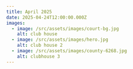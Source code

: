 ```yaml
---
title: April 2025
date: 2025-04-24T12:00:00.000Z
images:
  - image: /src/assets/images/court-bg.jpg
    alt: club house
  - image: /src/assets/images/hero.jpg
    alt: club house 2
  - image: /src/assets/images/county-6268.jpg
    alt: clubhouse 3
---
```

